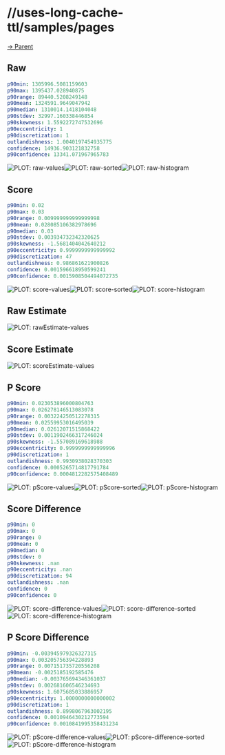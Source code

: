 
# //uses-long-cache-ttl/samples/pages

[→ Parent](../..)


## Raw


```yaml
p90min: 1305996.5081159603
p90max: 1395437.028940875
p90range: 89440.5208249148
p90mean: 1324591.9649047942
p90median: 1310014.1418104048
p90stdev: 32997.160338446854
p90skewness: 1.5592272747532696
p90eccentricity: 1
p90discretization: 1
outlandishness: 1.0040197454935775
confidence: 14936.903121832758
p90confidence: 13341.071967965783

```

![PLOT: raw-values](./raw/values.svg)![PLOT: raw-sorted](./raw/sorted.svg)![PLOT: raw-histogram](./raw/histogram.svg)
## Score


```yaml
p90min: 0.02
p90max: 0.03
p90range: 0.009999999999999998
p90mean: 0.028085106382978696
p90median: 0.03
p90stdev: 0.003934732342320625
p90skewness: -1.5681404042640212
p90eccentricity: 0.9999999999999992
p90discretization: 47
outlandishness: 0.986861621900826
confidence: 0.001596618950599241
p90confidence: 0.0015908504494072735

```

![PLOT: score-values](./score/values.svg)![PLOT: score-sorted](./score/sorted.svg)![PLOT: score-histogram](./score/histogram.svg)
## Raw Estimate

![PLOT: rawEstimate-values](./rawEstimate/values.svg)
## Score Estimate

![PLOT: scoreEstimate-values](./scoreEstimate/values.svg)
## P Score


```yaml
p90min: 0.023053896000804763
p90max: 0.026278146513083078
p90range: 0.003224250512278315
p90mean: 0.02559953016495039
p90median: 0.02612071515868422
p90stdev: 0.0011902466317246024
p90skewness: -1.557089169618988
p90eccentricity: 0.9999999999999996
p90discretization: 1
outlandishness: 0.9930938028370303
confidence: 0.0005265714817791784
p90confidence: 0.0004812282575408489

```

![PLOT: pScore-values](./pScore/values.svg)![PLOT: pScore-sorted](./pScore/sorted.svg)![PLOT: pScore-histogram](./pScore/histogram.svg)
## Score Difference


```yaml
p90min: 0
p90max: 0
p90range: 0
p90mean: 0
p90median: 0
p90stdev: 0
p90skewness: .nan
p90eccentricity: .nan
p90discretization: 94
outlandishness: .nan
confidence: 0
p90confidence: 0

```

![PLOT: score-difference-values](./score-difference/values.svg)![PLOT: score-difference-sorted](./score-difference/sorted.svg)![PLOT: score-difference-histogram](./score-difference/histogram.svg)
## P Score Difference


```yaml
p90min: -0.003945979326327315
p90max: 0.003205756394228893
p90range: 0.007151735720556208
p90mean: -0.0025185192585476
p90median: -0.003765694346361037
p90stdev: 0.002681606546234693
p90skewness: 1.6075685033886957
p90eccentricity: 1.0000000000000002
p90discretization: 1
outlandishness: 0.8998067963002195
confidence: 0.0010946430212773594
p90confidence: 0.0010841995358431234

```

![PLOT: pScore-difference-values](./pScore-difference/values.svg)![PLOT: pScore-difference-sorted](./pScore-difference/sorted.svg)![PLOT: pScore-difference-histogram](./pScore-difference/histogram.svg)
